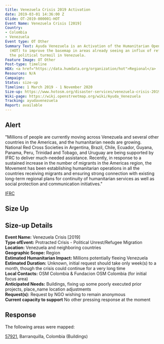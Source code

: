 ```yaml
---
title: Venezuela Crisis 2019 Activation
date: 2019-03-01 14:36:00 Z
Glide: OT-2019-000001-HOT
Event Name: Venezuela Crisis [2019]
Country:
- Colombia
- Venezuela
Event type: OT Other
Summary Text: Ayuda Venezuela is an Activation of the Humanitarian OpenStreetMap Team
  (HOT) to improve the basemap in areas already seeing an influx of refugees from
  the political turmoil in Venezuela.
Feature Image: OT Other
Post-type: timeline
HDX: <a href="https://data.humdata.org/organization/hot">Regional</a>
Resources: N/A
Campaign: 
Status: size-up
Timeline: 1 March 2019 - 1 November 2020
Size-up: https://www.hotosm.org/disaster-services/venezuela-crisis-2019-size-up/
Wiki-page: https://wiki.openstreetmap.org/wiki/Ayuda_Venezuela
Tracking: ayudavenezuela
Report: available
---
```


<h2>Alert </h2>

"Millions of people are currently moving across Venezuela and several other countries in the Americas, and the humanitarian needs are growing. National Red Cross Societies in Argentina, Brazil, Chile, Ecuador, Guyana, Panama, Peru, Trinidad and Tobago, and Uruguay are being supported by IFRC to deliver much-needed assistance. Recently, in response to a sustained increase in the number of migrants in the Americas region, the Movement has been establishing humanitarian operations in all the countries receiving migrants and ensuring strong connection with existing long-term regional plans for continuity of humanitarian services as well as social protection and communication initiatives."

<a href="https://go.ifrc.org/emergencies/3122#details">IFRC</a>

<h2>Size Up</h2>

<h2>Size-up Details</h2>

<strong>Event Name:</strong> Venezuela Crisis [2019]<br>
<strong>Type ofEvent:</strong>  Protracted Crisis - Political Unrest/Refugee Migration<br>
<strong>Location:</strong> Venezuela and neighboring countries<br>
<strong>Geographic Scope:</strong> Region<br>
<strong>Estimated Humanitarian Impact:</strong> Millions potentially fleeing Venezuela<br>
<strong>Estimated Duration:</strong>  Unknown, initial request should take only week(s) to a month, though the crisis could continue for a very long time<br>
<strong>Local Contacts:</strong>  OSM Colombia & Fundacion OSM Colombia (for initial focus area)<br>
<strong>Anticipated Needs:</strong> Buildings, fixing up some poorly executed prior projects, place_name location adjustments<br>
<strong>Request(s):</strong> Request by NGO wishing to remain anonymous<br>
<strong>Current capacity to support</strong> No other pressing response at the moment<br>

<h2>Response</h2>

The following areas were mapped:

<a href="https://tasks.hotosm.org/projects/57921">57921</a>, Barranquilla, Colombia (Buildings) 
